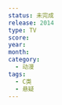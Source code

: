 ```yaml
---
status: 未完成
release: 2014
type: TV
score:
year:
month:
category:
  - 动漫
tags:
  - C类
  - 悬疑
---
```

